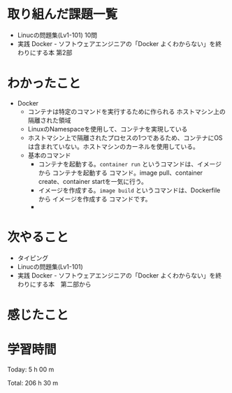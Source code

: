 # 取り組んだ課題一覧
- Linucの問題集(Lv1-101) 10問
- 実践 Docker - ソフトウェアエンジニアの「Docker よくわからない」を終わりにする本 第2部

# わかったこと
- Docker
  - コンテナは特定のコマンドを実行するために作られる ホストマシン上の隔離された領域
  - LinuxのNamespaceを使用して、コンテナを実現している
  - ホストマシン上で隔離されたプロセスの1つであるため、コンテナにOSは含まれていない。ホストマシンのカーネルを使用している。
  - 基本のコマンド
    - コンテナを起動する。`container run` というコマンドは、イメージ から コンテナを起動する コマンド。image pull、container create、container startを一気に行う。
    - イメージを作成する。`image build` というコマンドは、Dockerfile から イメージを作成する コマンドです。
    - 

# 次やること
- タイピング
- Linucの問題集(Lv1-101)
- 実践 Docker - ソフトウェアエンジニアの「Docker よくわからない」を終わりにする本　第二部から

# 感じたこと

# 学習時間
Today: 5 h 00 m

Total: 206 h 30 m
